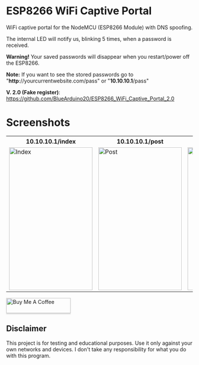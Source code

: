 # ESP8266 WiFi Captive Portal
WiFi captive portal for the NodeMCU (ESP8266 Module) with DNS spoofing.

The internal LED will notify us, blinking 5 times, when a password is received.

<b>Warning!</b> Your saved passwords will disappear when you restart/power off the ESP8266.

<b>Note:</b> If you want to see the stored passwords go to <a>"**http**://</a>yourcurrentwebsite.com<a>/pass</a>" or "**10.10.10.1**<a>/pass</a>"

<b>V. 2.0 (Fake register)</b>: https://github.com/BlueArduino20/ESP8266_WiFi_Captive_Portal_2.0

# Screenshots

<table>
  <tr>
    <th>10.10.10.1/index</th>
    <th>10.10.10.1/post</th> 
    <th>10.10.10.1/creds</th>
  </tr>
  <tr>
    <td><img width="225" height="385" src="https://raw.githubusercontent.com/BlueArduino20/ESP8266_WiFi_Captive_Portal/master/src/1_Index_2.jpg" title="Index"></td>
    <td><img  width="225" height="385" src="https://raw.githubusercontent.com/BlueArduino20/ESP8266_WiFi_Captive_Portal/master/src/2_Post.jpg" title="Post"></td>
    <td><img   width="225" height="385" src="https://raw.githubusercontent.com/BlueArduino20/ESP8266_WiFi_Captive_Portal/master/src/3_Pass.jpg" title="Creds"></td>
  </tr>
</table>

<a href="https://www.buymeacoffee.com/rSiZtB3" target="_blank"><img src="https://www.buymeacoffee.com/assets/img/custom_images/orange_img.png" alt="Buy Me A Coffee" style="height: 41px !important;width: 174px !important;box-shadow: 0px 3px 2px 0px rgba(190, 190, 190, 0.5) !important;-webkit-box-shadow: 0px 3px 2px 0px rgba(190, 190, 190, 0.5) !important;" ></a>

## Disclaimer
This project is for testing and educational purposes. Use it only against your own networks and devices. I don't take any responsibility for what you do with this program.
